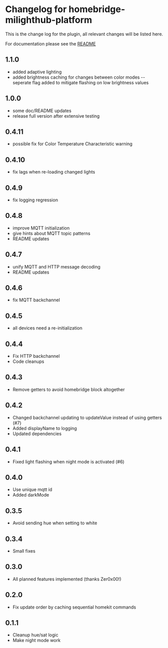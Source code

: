 # Changelog for homebridge-milighthub-platform

This is the change log for the plugin, all relevant changes will be listed here.

For documentation please see the [README](https://github.com/normen/homebridge-milighthub-platform/blob/master/README.md)

## 1.1.0

- added adaptive lighting
- added brightness caching for changes between color modes
-- seperate flag added to mitigate flashing on low brightness values

## 1.0.0

- some doc/README updates
- release full version after extensive testing

## 0.4.11

- possible fix for Color Temperature Characteristic warning

## 0.4.10

- fix lags when re-loading changed lights

## 0.4.9

- fix logging regression

## 0.4.8

- improve MQTT initialization
- give hints about MQTT topic patterns
- README updates

## 0.4.7

- unify MQTT and HTTP message decoding
- README updates

## 0.4.6

- fix MQTT backchannel

## 0.4.5

- all devices need a re-initialization

## 0.4.4

- Fix HTTP backchannel
- Code cleanups

## 0.4.3

- Remove getters to avoid homebridge block altogether

## 0.4.2

- Changed backchannel updating to updateValue instead of using getters (#7)
- Added displayName to logging
- Updated dependencies

## 0.4.1

- Fixed light flashing when night mode is activated (#6)

## 0.4.0

- Use unique mqtt id
- Added darkMode

## 0.3.5

- Avoid sending hue when setting to white

## 0.3.4

- Small fixes

## 0.3.0

- All planned features implemented (thanks Zer0x00!)

## 0.2.0

- Fix update order by caching sequential homekit commands

## 0.1.1

- Cleanup hue/sat logic
- Make night mode work
